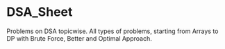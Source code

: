 # DSA_Sheet
Problems on DSA topicwise.
All types of problems, starting from Arrays to DP with Brute Force, Better and Optimal Approach.
